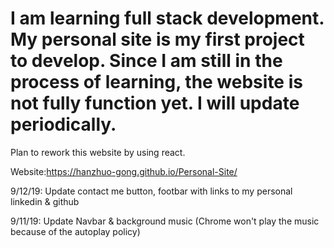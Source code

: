 # I am learning full stack development. My personal site is my first project to develop. Since I am still in the process of learning, the website is not fully function yet. I will update periodically. 


Plan to rework this website by using react. 

Website:https://hanzhuo-gong.github.io/Personal-Site/

9/12/19: Update contact me button, footbar with links to my personal linkedin & github

9/11/19: Update Navbar & background music (Chrome won't play the music because of the autoplay policy)
